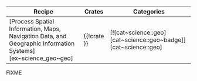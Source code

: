 | Recipe | Crates | Categories |
|---|---|---|
| [Process Spatial Information, Maps, Navigation Data, and Geographic Information Systems][ex~science_geo~geo] | {{!crate }} | [![cat~science::geo][cat~science::geo~badge]][cat~science::geo] |

<div class="hidden">
FIXME
</div>
